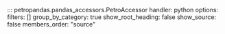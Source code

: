 ::: petropandas.pandas_accessors.PetroAccessor
    handler: python
    options:
        filters: []
        group_by_category: true
        show_root_heading: false
        show_source: false
        members_order: "source"
